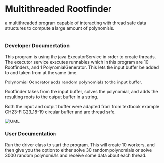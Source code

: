 # Multithreaded Rootfinder
a multithreaded program capable of interacting with thread safe data structures to compute a large amount of polynomials.
#

### Developer Documentation
This program is using the java ExecutorService in order to create threads. The executor service executes runnables which in this program are 10 Rootfinders, and 1 PolynomialGenerator. This lets the input buffer be added to and taken from at the same time.

Polynomial Generator adds random polynomials to the input buffer.

Rootfinder takes from the input buffer, solves the polynomial, and adds the resulting roots to the output buffer in a string.

Both the input and output buffer were adapted from from textbook example CH23-FIG23_18-19 circular buffer and are thread safe. 

![UML](../umls/rootfinder.png)


### User Documentation
Run the driver class to start the program. This will create 10 workers, and then give you the option to either solve 30 random polynomials or solve 3000 random polynomials and receive some data about each thread.